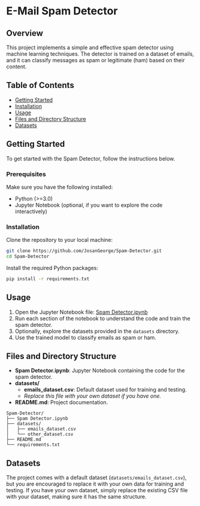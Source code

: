 # E-Mail Spam Detector


## Overview

This project implements a simple and effective spam detector using machine learning techniques. The detector is trained on a dataset of emails, and it can classify messages as spam or legitimate (ham) based on their content.

## Table of Contents

- [Getting Started](#getting-started)
- [Installation](#installation)
- [Usage](#usage)
- [Files and Directory Structure](#files-and-directory-structure)
- [Datasets](#datasets)

## Getting Started

To get started with the Spam Detector, follow the instructions below.

### Prerequisites

Make sure you have the following installed:

- Python (>=3.0)
- Jupyter Notebook (optional, if you want to explore the code interactively)

### Installation

Clone the repository to your local machine:

```bash
git clone https://github.com/JosanGeorge/Spam-Detector.git
cd Spam-Detector
```

Install the required Python packages:

```bash
pip install -r requirements.txt
```

## Usage

1. Open the Jupyter Notebook file: [Spam Detector.ipynb](link_to_jupyter_notebook)
2. Run each section of the notebook to understand the code and train the spam detector.
3. Optionally, explore the datasets provided in the `datasets` directory.
4. Use the trained model to classify emails as spam or ham.

## Files and Directory Structure

- **Spam Detector.ipynb**: Jupyter Notebook containing the code for the spam detector.
- **datasets/**
  - **emails_dataset.csv**: Default dataset used for training and testing.
  - *Replace this file with your own dataset if you have one.*
- **README.md**: Project documentation.

```
Spam-Detector/
├── Spam Detector.ipynb
├── datasets/
│   ├── emails_dataset.csv
│   └── other_dataset.csv
├── README.md
└── requirements.txt
```

## Datasets

The project comes with a default dataset (`datasets/emails_dataset.csv`), but you are encouraged to replace it with your own data for training and testing. If you have your own dataset, simply replace the existing CSV file with your dataset, making sure it has the same structure.
